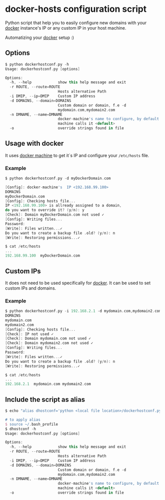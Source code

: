 # docker-hosts configuration script

Python script that help you to easily configure new domains with your [docker] instance's IP or any custom IP in your host machine.

Automatizing your [docker] setup :)

## Options
```groovy
$ python dockerhostconf.py -h
Usage: dockerhostconf.py [options]

Options:
  -h, --help            show this help message and exit
  -r ROUTE, --route=ROUTE
                        Hosts alternative Path
  -i DMIP, --ip=DMIP    Custom IP address
  -d DOMAINS, --domain=DOMAINS
                        Custom domain or domain, f.e -d
                        mydomain.com,mydomain2.com
  -n DMNAME, --name=DMNAME
                        docker-machine's name to configure, by default docker-
                        machine calls it <default>
  -o                    override strings found in file
```

## Usage with docker
It uses [docker machine] to get it´s IP and configure your `/etc/hosts` file.

### Example

```groovy
$ python dockerhostconf.py -d myDockerDomain.com

[Config]: docker-machine's  IP <192.168.99.100>
DOMAINS
myDockerDomain.com
[Config]: Checking hosts file...
IP <192.168.99.100> is allready assigned to a domain,
do you want to override it? (y/n): y
[Check]: Domain myDockerDomain.com not used ✓
[Config]: Writing files...
Password:
[Write]: Files written...✓
Do you want to create a backup file .old? (y/n): n
[Write]: Restoring permissions...✓

$ cat /etc/hosts
...
192.168.99.100  myDockerDomain.com
```

## Custom IPs
It does not need to be used specifically for [docker]. It can be used to set custom IPs and domains.

### Example

```groovy
$ python dockerhostconf.py -i 192.168.2.1 -d mydomain.com,mydomain2.com
DOMAINS
mydomain.com
mydomain2.com
[Config]: Checking hosts file...
[Check]: IP not used ✓
[Check]: Domain mydomain.com not used ✓
[Check]: Domain mydomain2.com not used ✓
[Config]: Writing files...
Password:
[Write]: Files written...✓
Do you want to create a backup file .old? (y/n): n
[Write]: Restoring permissions...✓

$ cat /etc/hosts
...
192.168.2.1  mydomain.com mydomain2.com
```

## Include the script as alias

```groovy
$ echo "alias dhostconf='python <local file location>/dockerhostconf.py'" >> ~/.bash_profile

# to apply alias
$ source ~/.bash_profile
$ dhostconf -h
Usage: dockerhostconf.py [options]

Options:
  -h, --help            show this help message and exit
  -r ROUTE, --route=ROUTE
                        Hosts alternative Path
  -i DMIP, --ip=DMIP    Custom IP address
  -d DOMAINS, --domain=DOMAINS
                        Custom domain or domain, f.e -d
                        mydomain.com,mydomain2.com
  -n DMNAME, --name=DMNAME
                        docker-machine's name to configure, by default docker-
                        machine calls it <default>
  -o                    override strings found in file
```

[docker machine]:https://docs.docker.com/machine/
[docker]:https://www.docker.com/
